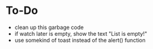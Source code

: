 # To-Do
- clean up this garbage code
- if watch later is empty, show the text "List is empty!"
- use somekind of toast instead of the alert() function